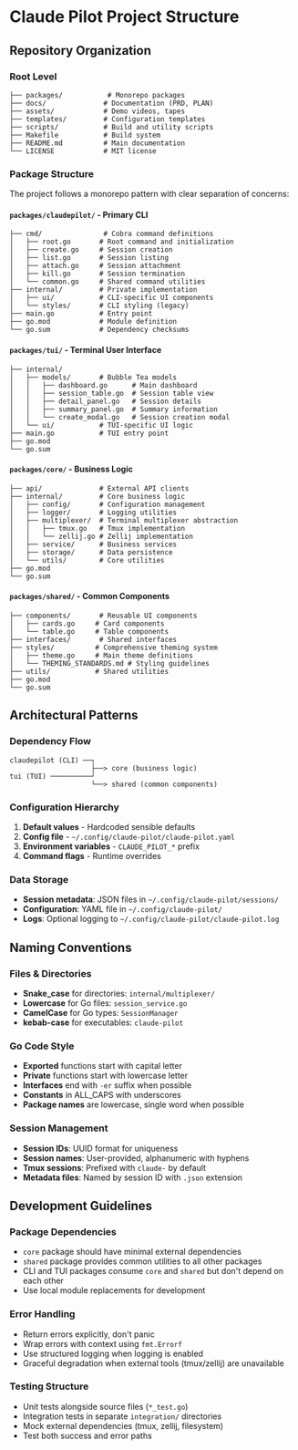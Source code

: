 # Claude Pilot Project Structure

## Repository Organization

### Root Level
```
├── packages/           # Monorepo packages
├── docs/              # Documentation (PRD, PLAN)
├── assets/            # Demo videos, tapes
├── templates/         # Configuration templates
├── scripts/           # Build and utility scripts
├── Makefile           # Build system
├── README.md          # Main documentation
└── LICENSE            # MIT license
```

### Package Structure
The project follows a monorepo pattern with clear separation of concerns:

#### `packages/claudepilot/` - Primary CLI
```
├── cmd/               # Cobra command definitions
│   ├── root.go       # Root command and initialization
│   ├── create.go     # Session creation
│   ├── list.go       # Session listing
│   ├── attach.go     # Session attachment
│   ├── kill.go       # Session termination
│   └── common.go     # Shared command utilities
├── internal/         # Private implementation
│   ├── ui/           # CLI-specific UI components
│   └── styles/       # CLI styling (legacy)
├── main.go           # Entry point
├── go.mod            # Module definition
└── go.sum            # Dependency checksums
```

#### `packages/tui/` - Terminal User Interface
```
├── internal/
│   ├── models/       # Bubble Tea models
│   │   ├── dashboard.go      # Main dashboard
│   │   ├── session_table.go  # Session table view
│   │   ├── detail_panel.go   # Session details
│   │   ├── summary_panel.go  # Summary information
│   │   └── create_modal.go   # Session creation modal
│   └── ui/           # TUI-specific UI logic
├── main.go           # TUI entry point
├── go.mod
└── go.sum
```

#### `packages/core/` - Business Logic
```
├── api/              # External API clients
├── internal/         # Core business logic
│   ├── config/       # Configuration management
│   ├── logger/       # Logging utilities
│   ├── multiplexer/  # Terminal multiplexer abstraction
│   │   ├── tmux.go   # Tmux implementation
│   │   └── zellij.go # Zellij implementation
│   ├── service/      # Business services
│   ├── storage/      # Data persistence
│   └── utils/        # Core utilities
├── go.mod
└── go.sum
```

#### `packages/shared/` - Common Components
```
├── components/       # Reusable UI components
│   ├── cards.go     # Card components
│   └── table.go     # Table components
├── interfaces/       # Shared interfaces
├── styles/          # Comprehensive theming system
│   ├── theme.go     # Main theme definitions
│   └── THEMING_STANDARDS.md # Styling guidelines
├── utils/           # Shared utilities
├── go.mod
└── go.sum
```

## Architectural Patterns

### Dependency Flow
```
claudepilot (CLI) ──┐
                    ├──> core (business logic)
tui (TUI) ──────────┘
                    └──> shared (common components)
```

### Configuration Hierarchy
1. **Default values** - Hardcoded sensible defaults
2. **Config file** - `~/.config/claude-pilot/claude-pilot.yaml`
3. **Environment variables** - `CLAUDE_PILOT_*` prefix
4. **Command flags** - Runtime overrides

### Data Storage
- **Session metadata**: JSON files in `~/.config/claude-pilot/sessions/`
- **Configuration**: YAML file in `~/.config/claude-pilot/`
- **Logs**: Optional logging to `~/.config/claude-pilot/claude-pilot.log`

## Naming Conventions

### Files & Directories
- **Snake_case** for directories: `internal/multiplexer/`
- **Lowercase** for Go files: `session_service.go`
- **CamelCase** for Go types: `SessionManager`
- **kebab-case** for executables: `claude-pilot`

### Go Code Style
- **Exported** functions start with capital letter
- **Private** functions start with lowercase letter
- **Interfaces** end with `-er` suffix when possible
- **Constants** in ALL_CAPS with underscores
- **Package names** are lowercase, single word when possible

### Session Management
- **Session IDs**: UUID format for uniqueness
- **Session names**: User-provided, alphanumeric with hyphens
- **Tmux sessions**: Prefixed with `claude-` by default
- **Metadata files**: Named by session ID with `.json` extension

## Development Guidelines

### Package Dependencies
- `core` package should have minimal external dependencies
- `shared` package provides common utilities to all other packages
- CLI and TUI packages consume `core` and `shared` but don't depend on each other
- Use local module replacements for development

### Error Handling
- Return errors explicitly, don't panic
- Wrap errors with context using `fmt.Errorf`
- Use structured logging when logging is enabled
- Graceful degradation when external tools (tmux/zellij) are unavailable

### Testing Structure
- Unit tests alongside source files (`*_test.go`)
- Integration tests in separate `integration/` directories
- Mock external dependencies (tmux, zellij, filesystem)
- Test both success and error paths